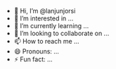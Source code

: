 - 👋 Hi, I’m @lanjunjorsi
- 👀 I’m interested in ...
- 🌱 I’m currently learning ...
- 💞️ I’m looking to collaborate on ...
- 📫 How to reach me ...
- 😄 Pronouns: ...
- ⚡ Fun fact: ...

<!---
lanjunjorsi/lanjunjorsi is a ✨ special ✨ repository because its `README.md` (this file) appears on your GitHub profile.
You can click the Preview link to take a look at your changes.
--->
